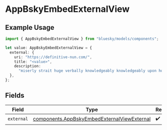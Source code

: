 # AppBskyEmbedExternalView

## Example Usage

```typescript
import { AppBskyEmbedExternalView } from "bluesky/models/components";

let value: AppBskyEmbedExternalView = {
  external: {
    uri: "https://definitive-nun.com/",
    title: "<value>",
    description:
      "miserly strait huge verbally knowledgeably knowledgeably upon hoot soggy contractor",
  },
};
```

## Fields

| Field                                                                                                      | Type                                                                                                       | Required                                                                                                   | Description                                                                                                |
| ---------------------------------------------------------------------------------------------------------- | ---------------------------------------------------------------------------------------------------------- | ---------------------------------------------------------------------------------------------------------- | ---------------------------------------------------------------------------------------------------------- |
| `external`                                                                                                 | [components.AppBskyEmbedExternalViewExternal](../../models/components/appbskyembedexternalviewexternal.md) | :heavy_check_mark:                                                                                         | N/A                                                                                                        |